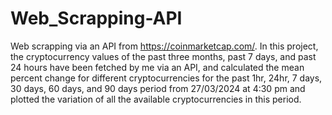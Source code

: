 # Web_Scrapping-API
Web scrapping via an API from https://coinmarketcap.com/. In this project, the cryptocurrency values of the past three months, past 7 days, and past 24 hours have been fetched by me via an API, and calculated the mean percent change for different cryptocurrencies for the past
1hr, 24hr, 7 days, 30 days, 60 days, and 90 days period from 27/03/2024 at 4:30 pm and plotted the variation of all the available cryptocurrencies in this period.
